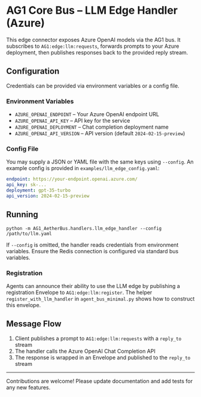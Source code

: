 # AG1 Core Bus – LLM Edge Handler (Azure)

This edge connector exposes Azure OpenAI models via the AG1 bus. It subscribes to
`AG1:edge:llm:requests`, forwards prompts to your Azure deployment, then publishes
responses back to the provided reply stream.

## Configuration
Credentials can be provided via environment variables or a config file.

### Environment Variables
- `AZURE_OPENAI_ENDPOINT` – Your Azure OpenAI endpoint URL
- `AZURE_OPENAI_API_KEY` – API key for the service
- `AZURE_OPENAI_DEPLOYMENT` – Chat completion deployment name
- `AZURE_OPENAI_API_VERSION` – API version (default `2024-02-15-preview`)

### Config File
You may supply a JSON or YAML file with the same keys using `--config`.
An example config is provided in `examples/llm_edge_config.yaml`:

```yaml
endpoint: https://your-endpoint.openai.azure.com/
api_key: sk-...
deployment: gpt-35-turbo
api_version: 2024-02-15-preview
```

## Running
```
python -m AG1_AetherBus.handlers.llm_edge_handler --config /path/to/llm.yaml
```
If `--config` is omitted, the handler reads credentials from environment variables.
Ensure the Redis connection is configured via standard bus variables.

### Registration
Agents can announce their ability to use the LLM edge by publishing a
registration Envelope to `AG1:edge:llm:register`. The helper
`register_with_llm_handler` in `agent_bus_minimal.py` shows how to
construct this envelope.

## Message Flow
1. Client publishes a prompt to `AG1:edge:llm:requests` with a `reply_to` stream
2. The handler calls the Azure OpenAI Chat Completion API
3. The response is wrapped in an Envelope and published to the `reply_to` stream

---
Contributions are welcome! Please update documentation and add tests for any new
features.
